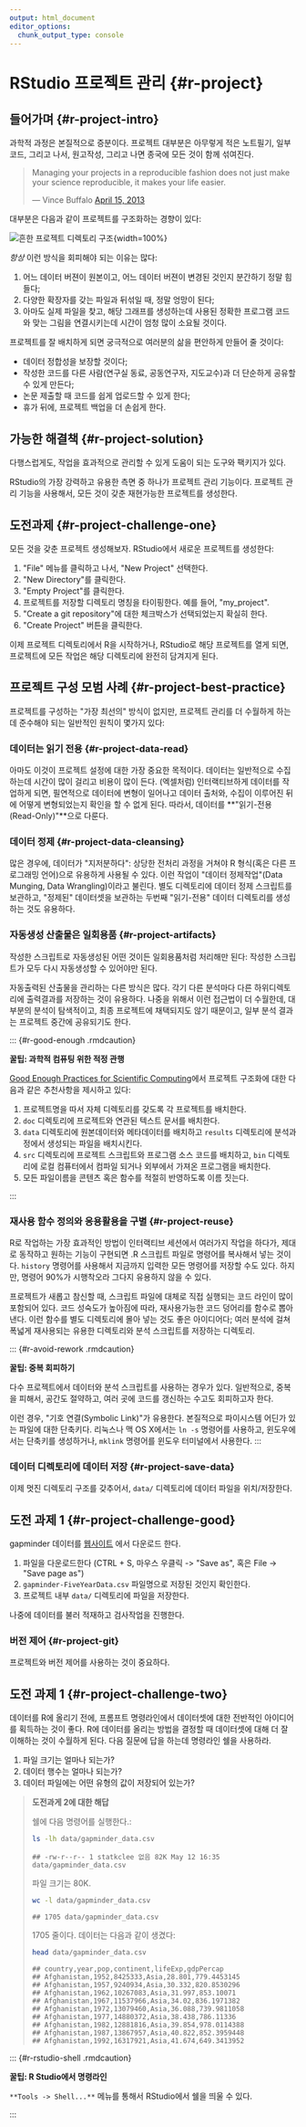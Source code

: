 ```yaml
---
output: html_document
editor_options: 
  chunk_output_type: console
---
```




# RStudio 프로젝트 관리 {#r-project}

## 들어가며 {#r-project-intro}

과학적 과정은 본질적으로 증분이다.
프로젝트 대부분은 아무렇게 적은 노트필기, 일부 코드, 그리고 나서, 원고작성, 그리고 나면
종국에 모든 것이 함께 섞여진다.

<blockquote class="twitter-tweet"><p>Managing your projects in a reproducible fashion does not just make your science reproducible, it makes your life easier.</p>— Vince Buffalo <a href="https://twitter.com/vsbuffalo/status/323638476153167872">April 15, 2013</a></blockquote>
<script async src="//platform.twitter.com/widgets.js" charset="utf-8"></script>

대부분은 다음과 같이 프로젝트를 구조화하는 경향이 있다:

![흔한 프로젝트 디렉토리 구조](assets/images/r/bad_layout.png){width=100%}

*항상* 이런 방식을 회피해야 되는 이유는 많다:

1. 어느 데이터 버젼이 원본이고, 어느 데이터 버젼이 변경된 것인지 분간하기 정말 힘들다;
2. 다양한 확장자를 갖는 파일과 뒤섞일 때, 정말 엉망이 된다;
3. 아마도 실제 파일을 찾고, 해당 그래프를 생성하는데 사용된 정확한 프로그램 코드와 
    맞는 그림을 연결시키는데 시간이 엄청 많이 소요될 것이다.

프로젝트를 잘 배치하게 되면 궁극적으로 여러분의 삶을 편안하게 만들어 줄 것이다:

* 데이터 정합성을 보장할 것이다;
* 작성한 코드를 다른 사람(연구실 동료, 공동연구자, 지도교수)과 더 단순하게 공유할 수 있게 만든다;
* 논문 제출할 때 코드를 쉽게 업로드할 수 있게 한다;
* 휴가 뒤에, 프로젝트 백업을 더 손쉽게 한다.


## 가능한 해결책 {#r-project-solution}

다행스럽게도, 작업을 효과적으로 관리할 수 있게 도움이 되는 도구와 팩키지가 있다.

RStudio의 가장 강력하고 유용한 측면 중 하나가 프로젝트 관리 기능이다.
프로젝트 관리 기능을 사용해서, 모든 것이 갖춘 재현가능한 프로젝트를 생성한다.

## 도전과제 {#r-project-challenge-one}

모든 것을 갖춘 프로젝트 생성해보자. 
RStudio에서 새로운 프로젝트를 생성한다:

1. "File" 메뉴를 클릭하고 나서, "New Project" 선택한다.
2. "New Directory"를 클릭한다.
3. "Empty Project"를 클릭한다.
4. 프로젝트를 저장할 디렉토리 명칭을 타이핑한다. 예를 들어, "my_project".
5. "Create a git repository"에 대한 체크박스가 선택되었는지 확실히 한다.
6. "Create Project" 버튼을 클릭한다.


이제 프로젝트 디렉토리에서 R을 시작하거나, RStudio로 해당 프로젝트를 열게 되면,
프로젝트에 모든 작업은 해당 디렉토리에 완전히 담겨지게 된다.

## 프로젝트 구성 모범 사례  {#r-project-best-practice}

프로젝트를 구성하는 "가장 최선의" 방식이 없지만, 프로젝트 관리를 더 수월하게 하는데
준수해야 되는 일반적인 원칙이 몇가지 있다:

### 데이터는 읽기 전용 {#r-project-data-read}

아마도 이것이 프로젝트 설정에 대한 가장 중요한 목적이다.
데이터는 일반적으로 수집하는데 시간이 많이 걸리고 비용이 많이 든다.
(엑셀처럼) 인터랙티브하게 데이터를 작업하게 되면, 필연적으로 데이터에 변형이 
일어나고 데이터 출처와, 수집이 이루어진 뒤에 어떻게 
변형되었는지 확인을 할 수 없게 된다.
따라서, 데이터를 **"읽기-전용(Read-Only)"**으로 다룬다.

### 데이터 정제 {#r-project-data-cleansing}

많은 경우에, 데이터가 "지저분하다":
상당한 전처리 과정을 거쳐야 R 형식(혹은 다른 프로그래밍 언어)으로 유용하게 사용될 수 있다.
이런 작업이 "데이터 정제작업"(Data Munging, Data Wrangling)이라고 불린다.
별도 디렉토리에 데이터 정제 스크립트를 보관하고,
"정제된" 데이터셋을 보관하는 두번째 "읽기-전용" 데이터 디렉토리를 생성하는 것도 유용하다.


### 자동생성 산출물은 일회용품 {#r-project-artifacts}

작성한 스크립트로 자동생성된 어떤 것이든 일회용품처럼 처리해만 된다:
작성한 스크립트가 모두 다시 자동생성할 수 있어야만 된다.

자동출력된 산출물을 관리하는 다른 방식은 많다. 
각기 다른 분석마다 다른 하위디렉토리에 출력결과를 저장하는 것이 유용하다.
나중을 위해서 이런 접근법이 더 수월한데, 대부분의 분석이 탐색적이고, 최종 프로젝트에 
채택되지도 않기 때문이고, 일부 분석 결과는 프로젝트 중간에 공유되기도 한다.

::: {#r-good-enough .rmdcaution}

**꿀팁: 과학적 컴퓨팅 위한 적정 관행**

[Good Enough Practices for Scientific Computing](https://github.com/swcarpentry/good-enough-practices-in-scientific-computing/blob/gh-pages/good-enough-practices-for-scientific-computing.pdf)에서 프로젝트 구조화에 대한 다음과 같은 추천사항을 제시하고 있다:

1. 프로젝트명을 따서 자체 디렉토리를 갖도록 각 프로젝트를 배치한다.
2. `doc` 디렉토리에 프로젝트와 연관된 텍스트 문서를 배치한다.
3. `data` 디렉토리에 원본데이터와 메타데이터를 배치하고 `results` 디렉토리에 분석과정에서 생성되는 파일을 배치시킨다.
4. `src` 디렉토리에 프로젝트 스크립트와 프로그램 소스 코드를 배치하고, `bin` 디렉토리에 로컬 컴퓨터에서 컴파일 되거나 외부에서 가져온 프로그램을 배치한다.
5. 모든 파일이름을 콘텐츠 혹은 함수를 적절히 반영하도록 이름 짓는다.

:::

### 재사용 함수 정의와 응용활용을 구별 {#r-project-reuse}

R로 작업하는 가장 효과적인 방법이 인터랙티브 세션에서 여러가지 작업을 하다가,
제대로 동작하고 원하는 기능이 구현되면 .R 스크립트 파일로 명령어를 복사해서 넣는 것이다.
`history` 명령어를 사용해서 지금까지 입력한 모든 명령어를 저장할 수도 있다.
하지만, 명령어 90%가 시행착오라 그다지 유용하지 않을 수 있다.

프로젝트가 새롭고 참신할 때, 스크립트 파일에 대체로 직접 실행되는 코드 라인이 많이 포함되어 있다.
코드 성숙도가 높아짐에 따라, 재사용가능한 코드 덩어리를 함수로 뽑아낸다.
이런 함수를 별도 디렉토리에 몰아 넣는 것도 좋은 아이디어다;
여러 분석에 걸쳐 폭넓게 재사용되는 유용한 디렉토리와 분석 스크립트를 저장하는 디렉토리.

::: {#r-avoid-rework .rmdcaution}

**꿀팁: 중복 회피하기**

다수 프로젝트에서 데이터와 분석 스크립트를 사용하는 경우가 있다.
일반적으로, 중복을 피해서, 공간도 절약하고, 여러 곳에 코드를 갱신하는 수고도 회피하고자 한다.
 
이런 경우, "기호 연결(Symbolic Link)"가 유용한다. 
본질적으로 파이시스템 어딘가 있는 파일에 대한 단축키다.
리눅스나 맥 OS X에서는 `ln -s` 명령어를 사용하고,
윈도우에서는 단축키를 생성하거나, `mklink` 명령어를 윈도우 터미널에서 사용한다.
:::


### 데이터 디렉토리에 데이터 저장 {#r-project-save-data}

이제 멋진 디렉토리 구조를 갖추어서, `data/` 디렉토리에 데이터 파일을 위치/저장한다.

## 도전 과제 1 {#r-project-challenge-good}
 
gapminder 데이터를 [웹사이트](https://raw.githubusercontent.com/resbaz/r-novice-gapminder-files/master/data/gapminder-FiveYearData.csv)
에서 다운로드 한다.

1. 파일을 다운로드한다 (CTRL + S, 마우스 우클릭 -> "Save as", 혹은 File -> "Save page as")
2. `gapminder-FiveYearData.csv` 파일명으로 저장된 것인지 확인한다.
3. 프로젝트 내부 `data/` 디렉토리에 파일을 저장한다.

나중에 데이터를 불러 적재하고 검사작업을 진행한다.

### 버전 제어 {#r-project-git}

프로젝트와 버전 제어를 사용하는 것이 중요하다.

## 도전 과제 1 {#r-project-challenge-two}
 
데이터를 R에 올리기 전에, 프롬프트 명령라인에서 데이터셋에 대한 전반적인 아이디어를 획득하는 것이 좋다. 
R에 데이터를 올리는 방법을 결정할 때 데이터셋에 대해 더 잘 이해하는 것이 수월하게 된다.
다음 질문에 답을 하는데 명령라인 쉘을 사용하라.
1. 파일 크기는 얼마나 되는가?
2. 데이터 행수는 얼마나 되는가?
3. 데이터 파일에는 어떤 유형의 값이 저장되어 있는가?

> **도전과게 2에 대한 해답**
>
> 쉘에 다음 명령어를 실행한다.:
>
> 
> ```sh
> ls -lh data/gapminder_data.csv
> ```
> 
> ```
> ## -rw-r--r-- 1 statkclee 없음 82K May 12 16:35 data/gapminder_data.csv
> ```
>
> 파일 크기는 80K.
>
> 
> ```sh
> wc -l data/gapminder_data.csv
> ```
> 
> ```
> ## 1705 data/gapminder_data.csv
> ```
>
> 1705 줄이다. 데이터는 다음과 같이 생겼다:
>
> 
> ```sh
> head data/gapminder_data.csv
> ```
> 
> ```
> ## country,year,pop,continent,lifeExp,gdpPercap
> ## Afghanistan,1952,8425333,Asia,28.801,779.4453145
> ## Afghanistan,1957,9240934,Asia,30.332,820.8530296
> ## Afghanistan,1962,10267083,Asia,31.997,853.10071
> ## Afghanistan,1967,11537966,Asia,34.02,836.1971382
> ## Afghanistan,1972,13079460,Asia,36.088,739.9811058
> ## Afghanistan,1977,14880372,Asia,38.438,786.11336
> ## Afghanistan,1982,12881816,Asia,39.854,978.0114388
> ## Afghanistan,1987,13867957,Asia,40.822,852.3959448
> ## Afghanistan,1992,16317921,Asia,41.674,649.3413952
> ```

::: {#r-rstudio-shell .rmdcaution}

**꿀팁: R Studio에서 명령라인**

`**Tools -> Shell...**` 메뉴를 통해서 RStudio에서 쉘을 띄울 수 있다.

:::





